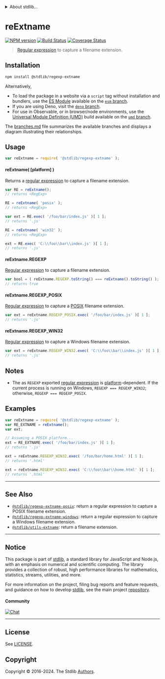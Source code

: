 <!--

@license Apache-2.0

Copyright (c) 2018 The Stdlib Authors.

Licensed under the Apache License, Version 2.0 (the "License");
you may not use this file except in compliance with the License.
You may obtain a copy of the License at

   http://www.apache.org/licenses/LICENSE-2.0

Unless required by applicable law or agreed to in writing, software
distributed under the License is distributed on an "AS IS" BASIS,
WITHOUT WARRANTIES OR CONDITIONS OF ANY KIND, either express or implied.
See the License for the specific language governing permissions and
limitations under the License.

-->


<details>
  <summary>
    About stdlib...
  </summary>
  <p>We believe in a future in which the web is a preferred environment for numerical computation. To help realize this future, we've built stdlib. stdlib is a standard library, with an emphasis on numerical and scientific computation, written in JavaScript (and C) for execution in browsers and in Node.js.</p>
  <p>The library is fully decomposable, being architected in such a way that you can swap out and mix and match APIs and functionality to cater to your exact preferences and use cases.</p>
  <p>When you use stdlib, you can be absolutely certain that you are using the most thorough, rigorous, well-written, studied, documented, tested, measured, and high-quality code out there.</p>
  <p>To join us in bringing numerical computing to the web, get started by checking us out on <a href="https://github.com/stdlib-js/stdlib">GitHub</a>, and please consider <a href="https://opencollective.com/stdlib">financially supporting stdlib</a>. We greatly appreciate your continued support!</p>
</details>

# reExtname

[![NPM version][npm-image]][npm-url] [![Build Status][test-image]][test-url] [![Coverage Status][coverage-image]][coverage-url] <!-- [![dependencies][dependencies-image]][dependencies-url] -->

> [Regular expression][regexp] to capture a filename extension.

<section class="installation">

## Installation

```bash
npm install @stdlib/regexp-extname
```

Alternatively,

-   To load the package in a website via a `script` tag without installation and bundlers, use the [ES Module][es-module] available on the [`esm` branch][esm-url].
-   If you are using Deno, visit the [`deno` branch][deno-url].
-   For use in Observable, or in browser/node environments, use the [Universal Module Definition (UMD)][umd] build available on the [`umd` branch][umd-url].

The [branches.md][branches-url] file summarizes the available branches and displays a diagram illustrating their relationships.

</section>

<section class="usage">

## Usage

```javascript
var reExtname = require( '@stdlib/regexp-extname' );
```

#### reExtname( \[platform] )

Returns a [regular expression][regexp] to capture a filename extension.

```javascript
var RE = reExtname();
// returns <RegExp>

RE = reExtname( 'posix' );
// returns <RegExp>

var ext = RE.exec( '/foo/bar/index.js' )[ 1 ];
// returns '.js'

RE = reExtname( 'win32' );
// returns <RegExp>

ext = RE.exec( 'C:\\foo\\bar\\index.js' )[ 1 ];
// returns '.js'
```

#### reExtname.REGEXP

[Regular expression][regexp] to capture a filename extension.

```javascript
var bool = ( reExtname.REGEXP.toString() === reExtname().toString() );
// returns true
```

#### reExtname.REGEXP_POSIX

[Regular expression][@stdlib/regexp/extname-posix] to capture a [POSIX][posix] filename extension.

```javascript
var ext = reExtname.REGEXP_POSIX.exec( '/foo/bar/index.js' )[ 1 ];
// returns '.js'
```

#### reExtname.REGEXP_WIN32

[Regular expression][@stdlib/regexp/extname-windows] to capture a Windows filename extension.

```javascript
var ext = reExtname.REGEXP_WIN32.exec( 'C:\\foo\\bar\\index.js' )[ 1 ];
// returns '.js'
```

</section>

<!-- /.usage -->

<section class="notes">

## Notes

-   The as `REGEXP` exported [regular expression][regexp] is [platform][@stdlib/assert/is-windows]-dependent. If the current process is running on Windows, `REGEXP === REGEXP_WIN32`; otherwise, `REGEXP === REGEXP_POSIX`.

</section>

<!-- /.notes -->

<section class="examples">

## Examples

<!-- eslint no-undef: "error" -->

```javascript
var reExtname = require( '@stdlib/regexp-extname' );
var RE_EXTNAME = reExtname();
var ext;

// Assuming a POSIX platform...
ext = RE_EXTNAME.exec( '/foo/bar/index.js' )[ 1 ];
// returns '.js'

ext = reExtname.REGEXP_WIN32.exec( '/foo/bar/home.html' )[ 1 ];
// returns '.html'

ext = reExtname.REGEXP_WIN32.exec( 'C:\\foo\\bar\\home.html' )[ 1 ];
// returns '.html'
```

</section>

<!-- /.examples -->

<!-- Section for related `stdlib` packages. Do not manually edit this section, as it is automatically populated. -->

<section class="related">

* * *

## See Also

-   <span class="package-name">[`@stdlib/regexp-extname-posix`][@stdlib/regexp/extname-posix]</span><span class="delimiter">: </span><span class="description">return a regular expression to capture a POSIX filename extension.</span>
-   <span class="package-name">[`@stdlib/regexp-extname-windows`][@stdlib/regexp/extname-windows]</span><span class="delimiter">: </span><span class="description">return a regular expression to capture a Windows filename extension.</span>
-   <span class="package-name">[`@stdlib/utils-extname`][@stdlib/utils/extname]</span><span class="delimiter">: </span><span class="description">return a filename extension.</span>

</section>

<!-- /.related -->

<!-- Section for all links. Make sure to keep an empty line after the `section` element and another before the `/section` close. -->


<section class="main-repo" >

* * *

## Notice

This package is part of [stdlib][stdlib], a standard library for JavaScript and Node.js, with an emphasis on numerical and scientific computing. The library provides a collection of robust, high performance libraries for mathematics, statistics, streams, utilities, and more.

For more information on the project, filing bug reports and feature requests, and guidance on how to develop [stdlib][stdlib], see the main project [repository][stdlib].

#### Community

[![Chat][chat-image]][chat-url]

---

## License

See [LICENSE][stdlib-license].


## Copyright

Copyright &copy; 2016-2024. The Stdlib [Authors][stdlib-authors].

</section>

<!-- /.stdlib -->

<!-- Section for all links. Make sure to keep an empty line after the `section` element and another before the `/section` close. -->

<section class="links">

[npm-image]: http://img.shields.io/npm/v/@stdlib/regexp-extname.svg
[npm-url]: https://npmjs.org/package/@stdlib/regexp-extname

[test-image]: https://github.com/stdlib-js/regexp-extname/actions/workflows/test.yml/badge.svg?branch=main
[test-url]: https://github.com/stdlib-js/regexp-extname/actions/workflows/test.yml?query=branch:main

[coverage-image]: https://img.shields.io/codecov/c/github/stdlib-js/regexp-extname/main.svg
[coverage-url]: https://codecov.io/github/stdlib-js/regexp-extname?branch=main

<!--

[dependencies-image]: https://img.shields.io/david/stdlib-js/regexp-extname.svg
[dependencies-url]: https://david-dm.org/stdlib-js/regexp-extname/main

-->

[chat-image]: https://img.shields.io/gitter/room/stdlib-js/stdlib.svg
[chat-url]: https://app.gitter.im/#/room/#stdlib-js_stdlib:gitter.im

[stdlib]: https://github.com/stdlib-js/stdlib

[stdlib-authors]: https://github.com/stdlib-js/stdlib/graphs/contributors

[umd]: https://github.com/umdjs/umd
[es-module]: https://developer.mozilla.org/en-US/docs/Web/JavaScript/Guide/Modules

[deno-url]: https://github.com/stdlib-js/regexp-extname/tree/deno
[umd-url]: https://github.com/stdlib-js/regexp-extname/tree/umd
[esm-url]: https://github.com/stdlib-js/regexp-extname/tree/esm
[branches-url]: https://github.com/stdlib-js/regexp-extname/blob/main/branches.md

[stdlib-license]: https://raw.githubusercontent.com/stdlib-js/regexp-extname/main/LICENSE

[regexp]: https://developer.mozilla.org/en-US/docs/Web/JavaScript/Guide/Regular_Expressions

[posix]: https://en.wikipedia.org/wiki/POSIX

[@stdlib/assert/is-windows]: https://github.com/stdlib-js/assert-is-windows

<!-- <related-links> -->

[@stdlib/regexp/extname-posix]: https://github.com/stdlib-js/regexp-extname-posix

[@stdlib/regexp/extname-windows]: https://github.com/stdlib-js/regexp-extname-windows

[@stdlib/utils/extname]: https://github.com/stdlib-js/utils-extname

<!-- </related-links> -->

</section>

<!-- /.links -->
